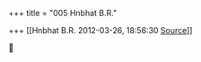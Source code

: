 +++
title = "005 Hnbhat B.R."

+++
[[Hnbhat B.R.	2012-03-26, 18:56:30 [Source](https://groups.google.com/g/bvparishat/c/ywMKbu2HofQ)]]





